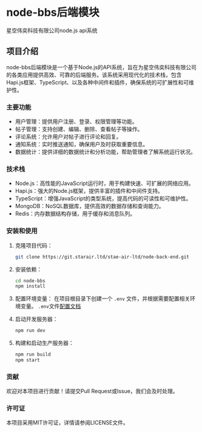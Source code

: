 # node-bbs后端模块

星空伟奕科技有限公司node.js api系统

## 项目介绍

node-bbs后端模块是一个基于Node.js的API系统，旨在为星空伟奕科技有限公司的各类应用提供高效、可靠的后端服务。该系统采用现代化的技术栈，包含Hapi.js框架、TypeScript、以及各种中间件和插件，确保系统的可扩展性和可维护性。

### 主要功能

- 用户管理：提供用户注册、登录、权限管理等功能。
- 帖子管理：支持创建、编辑、删除、查看帖子等操作。
- 评论系统：允许用户对帖子进行评论和回复。
- 通知系统：实时推送通知，确保用户及时获取重要信息。
- 数据统计：提供详细的数据统计和分析功能，帮助管理者了解系统运行状况。

### 技术栈

- Node.js：高性能的JavaScript运行时，用于构建快速、可扩展的网络应用。
- Hapi.js：强大的Node.js框架，提供丰富的插件和中间件支持。
- TypeScript：增强JavaScript的类型系统，提高代码的可读性和可维护性。
- MongoDB：NoSQL数据库，提供高效的数据存储和查询能力。
- Redis：内存数据结构存储，用于缓存和消息队列。

### 安装和使用

1. 克隆项目代码：
    ```sh
    git clone https://git.starair.ltd/stae-air-ltd/node-back-end.git
    ```

2. 安装依赖：
    ```sh
    cd node-bbs
    npm install
    ```

3. 配置环境变量：
    在项目根目录下创建一个 `.env` 文件，并根据需要配置相关环境变量。
    `.env`文件[配置文档]() 

4. 启动开发服务器：
    ```sh
    npm run dev
    ```

5. 构建和启动生产服务器：
    ```sh
    npm run build
    npm start
    ```

### 贡献

欢迎对本项目进行贡献！请提交Pull Request或Issue，我们会及时处理。

### 许可证

本项目采用MIT许可证，详情请参阅LICENSE文件。